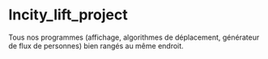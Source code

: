 # Incity_lift_project
Tous nos programmes (affichage, algorithmes de déplacement, générateur de flux de personnes) bien rangés au même endroit.
